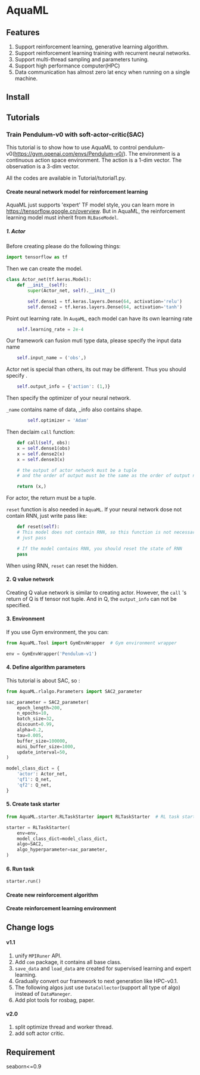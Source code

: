 # AquaML

## Features

1. Support reinforcement learning, generative learning algorithm.
2. Support reinforcement learning training with recurrent neural networks.
3. Support multi-thread sampling and parameters tuning.
4. Support high performance computer(HPC)
5. Data communication has almost zero lat ency when running on a single machine.

## Install

## Tutorials

### Train Pendulum-v0 with soft-actor-critic(SAC)

This tutorial is to show how to use AquaML to control pendulum-v0(https://gym.openai.com/envs/Pendulum-v0/). The
environment is a continuous action space environment. The action is a 1-dim vector. The observation is a 3-dim vector.

All the codes are available in Tutorial/tutorial1.py.

#### Create neural network model for reinforcement learning

AquaML just supports 'expert' TF model style, you can learn more in  https://tensorflow.google.cn/overview. But in
AquaML, the reinforcement learning model must inherit from  ``RLBaseModel``.

##### 1. Actor

Before creating please do the following things:

```python
import tensorflow as tf
```

Then we can create the model.

```python
class Actor_net(tf.keras.Model):
    def __init__(self):
        super(Actor_net, self).__init__()

        self.dense1 = tf.keras.layers.Dense(64, activation='relu')
        self.dense2 = tf.keras.layers.Dense(64, activation='tanh')
```

Point out learning rate. In ``AuqaML``, each model can have its own learning rate

```python
    self.learning_rate = 2e-4
```

Our framework can fusion muti type data, please specify the input data name

```python
    self.input_name = ('obs',)
```

Actor net is special than others, its out may be different. Thus you should specify .

```python
    self.output_info = {'action': (1,)}
```

Then specify the optimizer of your neural network.

``_name`` contains name of data, _info also contains shape.

```python
        self.optimizer = 'Adam'
```

Then declaim ``call`` function:

```python
    def call(self, obs):
    x = self.dense1(obs)
    x = self.dense2(x)
    x = self.dense3(x)

    # the output of actor network must be a tuple
    # and the order of output must be the same as the order of output name

    return (x,)
```

For actor, the return must be a tuple.

``reset`` function is also needed in ``AquaML``. If your neural network dose not contain RNN, just write pass like:

```python
    def reset(self):
    # This model does not contain RNN, so this function is not necessary,
    # just pass

    # If the model contains RNN, you should reset the state of RNN
    pass
```

When using RNN, ``reset`` can reset the hidden.

#### 2. Q value network

Creating Q value network is similar to creating actor. However, the ``call`` 's return of Q is tf tensor not tuple. And
in Q, the ``output_info`` can not be specified.

#### 3. Environment

If you use Gym environment, the you can:

```python
from AquaML.Tool import GymEnvWrapper  # Gym environment wrapper

env = GymEnvWrapper('Pendulum-v1')
```

#### 4. Define algorithm parameters

This tutorial is about SAC, so :

```python
from AquaML.rlalgo.Parameters import SAC2_parameter

sac_parameter = SAC2_parameter(
    epoch_length=200,
    n_epochs=10,
    batch_size=32,
    discount=0.99,
    alpha=0.2,
    tau=0.005,
    buffer_size=100000,
    mini_buffer_size=1000,
    update_interval=50,
)

model_class_dict = {
    'actor': Actor_net,
    'qf1': Q_net,
    'qf2': Q_net,
}
```

#### 5. Create task starter

```python
from AquaML.starter.RLTaskStarter import RLTaskStarter  # RL task starter

starter = RLTaskStarter(
    env=env,
    model_class_dict=model_class_dict,
    algo=SAC2,
    algo_hyperparameter=sac_parameter,
)
```

#### 6. Run task

```python
starter.run()
```

#### Create new reinforcement algorithm

#### Create reinforcement learning environment

## Change logs

#### v1.1

1. unify ```MPIRuner``` API.
2. Add ``com`` package, it contains all base class.
3. ``save_data`` and ``load_data`` are created for supervised learning and expert learning.
4. Gradually convert our framework to next generation like HPC-v0.1.
5. The following algos just use ``DataCollector``(support all type of algo) instead of ``DataManeger``.
6. Add plot tools for rosbag, paper.

#### v2.0

1. split optimize thread and worker thread.
2. add soft actor critic.

## Requirement

seaborn<=0.9
